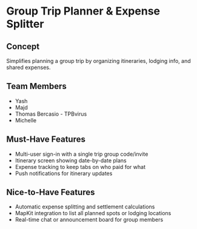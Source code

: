 # Group Trip Planner & Expense Splitter

## Concept  
Simplifies planning a group trip by organizing itineraries, lodging info, and shared expenses.

## Team Members  
- Yash  
- Majd  
- Thomas Bercasio - TPBvirus
- Michelle  

## Must-Have Features  
- Multi-user sign-in with a single trip group code/invite  
- Itinerary screen showing date-by-date plans  
- Expense tracking to keep tabs on who paid for what
- Push notifications for itinerary updates

## Nice-to-Have Features  
- Automatic expense splitting and settlement calculations  
- MapKit integration to list all planned spots or lodging locations  
- Real-time chat or announcement board for group members
